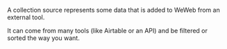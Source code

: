 A collection source represents some data that is added to WeWeb from an external tool.

It can come from many tools (like Airtable or an API) and be filtered or sorted the way you want.
